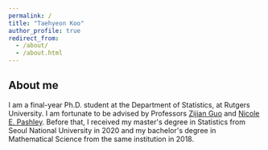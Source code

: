 ```yaml
---
permalink: /
title: "Taehyeon Koo"
author_profile: true
redirect_from: 
  - /about/
  - /about.html
---
```


## About me
I am a final-year Ph.D. student at the Department of Statistics, at Rutgers University. I am fortunate to be advised by Professors [Zijian Guo](https://statweb.rutgers.edu/zijguo/) and [Nicole E. Pashley](https://sites.google.com/view/npashley/home?authuser=0). Before that, I received my master's degree in Statistics from Seoul National University in 2020 and my bachelor's degree in Mathematical Science from the same institution in 2018. 



